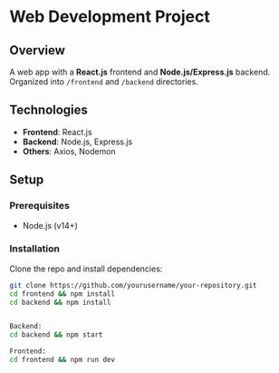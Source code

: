 # Web Development Project

## Overview
A web app with a **React.js** frontend and **Node.js/Express.js** backend. Organized into `/frontend` and `/backend` directories.

## Technologies
- **Frontend**: React.js 
- **Backend**: Node.js, Express.js
- **Others**: Axios, Nodemon

## Setup

### Prerequisites
- Node.js (v14+)

### Installation
Clone the repo and install dependencies:
```bash
git clone https://github.com/yourusername/your-repository.git
cd frontend && npm install
cd backend && npm install


Backend:
cd backend && npm start

Frontend:
cd frontend && npm run dev
